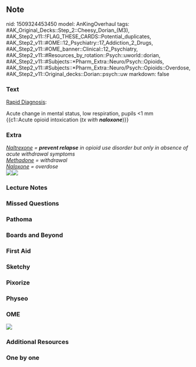 ## Note
nid: 1509324453450
model: AnKingOverhaul
tags: #AK_Original_Decks::Step_2::Cheesy_Dorian_(M3), #AK_Step2_v11::!FLAG_THESE_CARDS::Potential_duplicates, #AK_Step2_v11::#OME::12_Psychiatry::17_Addiction_2_Drugs, #AK_Step2_v11::#OME_banner::Clinical::12_Psychiatry, #AK_Step2_v11::#Resources_by_rotation::Psych::uworld::dorian, #AK_Step2_v11::#Subjects::*Pharm_Extra::Neuro/Psych::Opioids, #AK_Step2_v11::#Subjects::*Pharm_Extra::Neuro/Psych::Opioids::Overdose, #AK_Step2_v11::Original_decks::Dorian::psych::uw
markdown: false

### Text
<u>Rapid Diagnosis</u>:
<div>
  Acute change in mental status, low respiration, pupils <1 mm
</div>
<div>
  {{c1::Acute opioid intoxication (<i>tx with
  <b>naloxone</b></i>)}}
</div>

### Extra
<div>
  <div>
    <i><u>Naltrexone</u> = <b>prevent relapse</b> in opioid use
    disorder but only in absence of acute withdrawal symptoms</i>
  </div>
  <div>
    <i><u>Methadone</u> = withdrawal</i>
  </div>
  <div>
    <i><u>Naloxone</u> = overdose</i>
  </div>
</div><img src="OpioidIntoxication.png"><img src=
"paste-416779331437021.jpg">

### Lecture Notes


### Missed Questions


### Pathoma


### Boards and Beyond


### First Aid


### Sketchy


### Pixorize


### Physeo


### OME
<div class="ome-widget">
  <a href=
  "https://onlinemeded.org/spa/psychiatry?ref=anki"><img src=
  "_OME_AnkiFlashcards_Topic_1.png"></a>
</div>

### Additional Resources


### One by one

